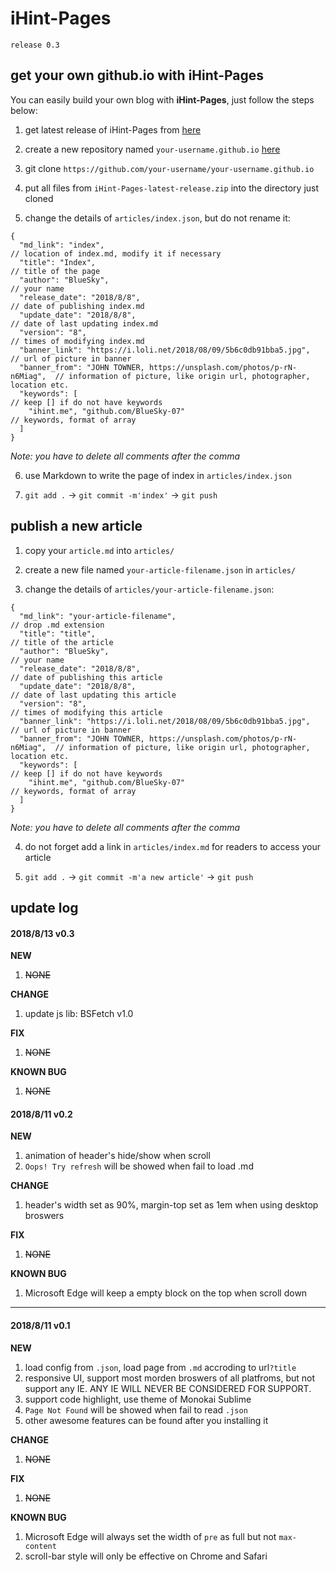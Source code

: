 # iHint-Pages

`release 0.3`

## get your own github.io with iHint-Pages

You can easily build your own blog with **iHint-Pages**, just follow the steps below:

1. get latest release of iHint-Pages from [here](https://github.com/BlueSky-07/bluesky-07.github.io/releases)

2. create a new repository named `your-username.github.io` [here](https://github.com/new)

3. git clone `https://github.com/your-username/your-username.github.io`

4. put all files from `iHint-Pages-latest-release.zip` into the directory just cloned

5. change the details of `articles/index.json`, but do not rename it:
```text
{
  "md_link": "index",                                                     // location of index.md, modify it if necessary
  "title": "Index",                                                       // title of the page
  "author": "BlueSky",                                                    // your name
  "release_date": "2018/8/8",                                             // date of publishing index.md
  "update_date": "2018/8/8",                                              // date of last updating index.md
  "version": "8",                                                         // times of modifying index.md
  "banner_link": "https://i.loli.net/2018/08/09/5b6c0db91bba5.jpg",       // url of picture in banner
  "banner_from": "JOHN TOWNER, https://unsplash.com/photos/p-rN-n6Miag",  // information of picture, like origin url, photographer, location etc.
  "keywords": [                                                           // keep [] if do not have keywords
    "ihint.me", "github.com/BlueSky-07"                                   // keywords, format of array
  ] 
}
```
*Note: you have to delete all comments after the comma*

6. use Markdown to write the page of index in `articles/index.json`

7. `git add .` -> `git commit -m'index'` -> `git push`

## publish a new article

1. copy your `article.md` into `articles/`

2. create a new file named `your-article-filename.json` in `articles/`

3. change the details of `articles/your-article-filename.json`:
```text
{
  "md_link": "your-article-filename",                                     // drop .md extension
  "title": "title",                                                       // title of the article
  "author": "BlueSky",                                                    // your name
  "release_date": "2018/8/8",                                             // date of publishing this article
  "update_date": "2018/8/8",                                              // date of last updating this article
  "version": "8",                                                         // times of modifying this article
  "banner_link": "https://i.loli.net/2018/08/09/5b6c0db91bba5.jpg",       // url of picture in banner
  "banner_from": "JOHN TOWNER, https://unsplash.com/photos/p-rN-n6Miag",  // information of picture, like origin url, photographer, location etc.
  "keywords": [                                                           // keep [] if do not have keywords
    "ihint.me", "github.com/BlueSky-07"                                   // keywords, format of array
  ]
}
```
*Note: you have to delete all comments after the comma*

4. do not forget add a link in `articles/index.md` for readers to access your article

5. `git add .` -> `git commit -m'a new article'` -> `git push`

## update log

#### 2018/8/13 v0.3

**NEW**
1. <del>NONE</del>

**CHANGE**
1. update js lib: BSFetch v1.0

**FIX**
1. <del>NONE</del>

**KNOWN BUG**
1. <del>NONE</del>

#### 2018/8/11 v0.2

**NEW**
1. animation of header's hide/show when scroll
1. `Oops! Try refresh` will be showed when fail to load .md

**CHANGE**
1. header's width set as 90%, margin-top set as 1em when using desktop broswers

**FIX**
1. <del>NONE</del>

**KNOWN BUG**
1. Microsoft Edge will keep a empty block on the top when scroll down

----
#### 2018/8/11 v0.1

**NEW**
1. load config from `.json`, load page from `.md` accroding to url`?title`
1. responsive UI, support most morden broswers of all platfroms, but not support any IE. ANY IE WILL NEVER BE CONSIDERED FOR SUPPORT.
1. support code highlight, use theme of Monokai Sublime
1. `Page Not Found` will be showed when fail to read `.json`
1. other awesome features can be found after you installing it

**CHANGE**
1. <del>NONE</del>

**FIX**
1. <del>NONE</del>

**KNOWN BUG**
1. Microsoft Edge will always set the width of `pre` as full but not `max-content`
1. scroll-bar style will only be effective on Chrome and Safari